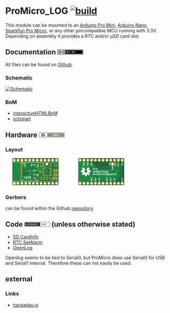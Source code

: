 # ProMicro_LOG [![build](https://github.com/nerdyscout/ProMicro/workflows/kicad-exports/badge.svg?branch=LOG)](BOOST/actions?query=branch%3ALOG)
This module can be mounted to an [Arduino Pro Mini](https://www.sparkfun.com/products/11113), [Arduino Nano](https://store.arduino.cc/arduino-nano), [Sparkfun Pro Micro](https://www.sparkfun.com/products/12587), or any other pincompatible MCU running with 3.3V. Depending on assembly it provides a RTC and/or µSD card slot.

## Documentation [![CC BY-SA](../img/ccbysa.png)](pcb/docs/LICENSE.TXT)
All files can be found on [Github](https://github.com/nerdyscout/ProMicro/tree/master/LOG).

### Schematic
[![Schematic](pcb/docs/img/LOG-schematic.svg)](pcb/docs/LOG-schematic.pdf)

### BoM
  * [interactiveHTMLBoM](https://nerdyscout.github.io/ProMicro/LOG/docs/bom/LOG-ibom.html)
  * [octopart](pcb/docs/bom/LOG-bom_octopart.csv)

## Hardware [![CERN OHL v1.2](../img/oshw.png)](LICENSE.TXT)
### Layout
<a href="docs/LOG-documentation.pdf"><img src="docs/img/LOG-top.svg" alt="LOG-top" width="40%"/></a>
<a href="docs/LOG-documentation.pdf"><img src="docs/img/LOG-bottom.svg" alt="LOG-bottom" width="40%"/></a>

### Gerbers
can be found within the Github [repository](pcb/gerbers).

## Code [![MIT](../img/mit.png)](examples/LICENSE.TXT) (unless otherwise stated)
  * [SD CardInfo](examples/CardInfo/CardInfo.ino) 
  * [RTC SetAlarm](examples/SetAlarm/SetAlarm.ino)
  * [OpenLog](examples/OpenLog/OpenLog.ino)

Openlog seems to be tied to Serial0, but ProMicro does use Serial0 for USB and Serial1 internal. Therefore these can not easily be used.

## external
### Links
  * [hackaday.io](https://hackaday.io/project/171898-promicro)
